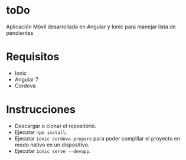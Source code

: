 # toDo
Aplicación Móvil desarrollada en Angular y Ionic para manejar lista de pendientes

# Requisitos
- Ionic
- Angular 7
- Cordova

# Instrucciones
- Descargar o clonar el repositorio.
- Ejecutar `npm install`.
- Ejecutar `ionic cordova prepare` para poder complilar el proyecto en modo nativo en un dispositivo.
- Ejecutar `ionic serve --devapp`.


